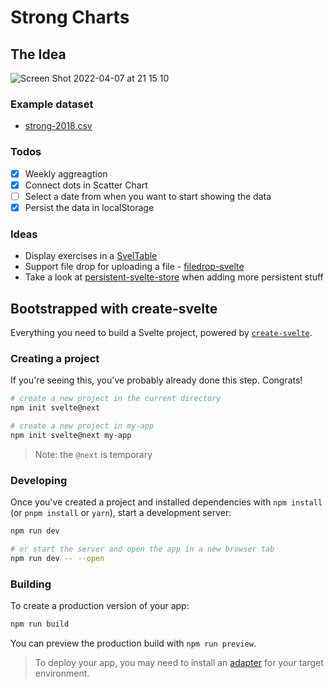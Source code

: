 # Strong Charts

## The Idea

![Screen Shot 2022-04-07 at 21 15 10](https://user-images.githubusercontent.com/58401630/162280211-9161dfbd-4370-4ce9-bbdc-a4213b5959fa.png)

### Example dataset

- [strong-2018.csv](https://github.com/sitek94/strong-charts/files/8456477/strong-2018.csv)

### Todos

- [x] Weekly aggreagtion
- [x] Connect dots in Scatter Chart
- [ ] Select a date from when you want to start showing the data
- [x] Persist the data in localStorage

### Ideas

- Display exercises in a [SvelTable](https://sveltable.io/)
- Support file drop for uploading a file - [filedrop-svelte](https://github.com/chanced/filedrop-svelte)
- Take a look at [persistent-svelte-store](https://github.com/omer-g/persistent-svelte-store/blob/master/persistentStore.ts)
  when adding more persistent stuff

## Bootstrapped with create-svelte

Everything you need to build a Svelte project, powered by [`create-svelte`](https://github.com/sveltejs/kit/tree/master/packages/create-svelte).

### Creating a project

If you're seeing this, you've probably already done this step. Congrats!

```bash
# create a new project in the current directory
npm init svelte@next

# create a new project in my-app
npm init svelte@next my-app
```

> Note: the `@next` is temporary

### Developing

Once you've created a project and installed dependencies with `npm install` (or `pnpm install` or `yarn`), start a development server:

```bash
npm run dev

# or start the server and open the app in a new browser tab
npm run dev -- --open
```

### Building

To create a production version of your app:

```bash
npm run build
```

You can preview the production build with `npm run preview`.

> To deploy your app, you may need to install an [adapter](https://kit.svelte.dev/docs/adapters) for your target environment.
